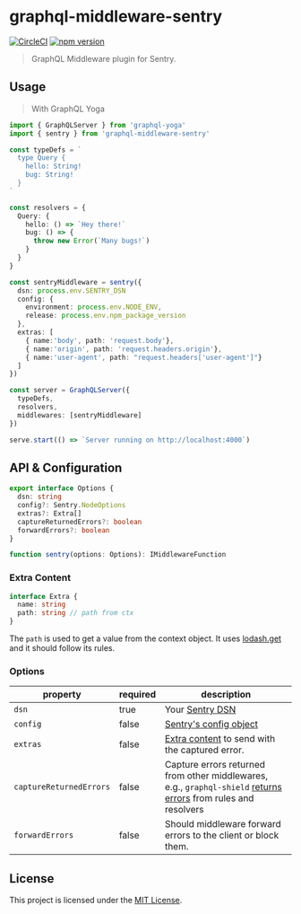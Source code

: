 # graphql-middleware-sentry

[![CircleCI](https://circleci.com/gh/maticzav/graphql-middleware-sentry.svg?style=shield)](https://circleci.com/gh/maticzav/graphql-middleware-sentry)
[![npm version](https://badge.fury.io/js/graphql-middleware-sentry.svg)](https://badge.fury.io/js/graphql-middleware-sentry)

> GraphQL Middleware plugin for Sentry.

## Usage

> With GraphQL Yoga

```ts
import { GraphQLServer } from 'graphql-yoga'
import { sentry } from 'graphql-middleware-sentry'

const typeDefs = `
  type Query {
    hello: String!
    bug: String!
  }
`

const resolvers = {
  Query: {
    hello: () => `Hey there!`
    bug: () => {
      throw new Error(`Many bugs!`)
    }
  }
}

const sentryMiddleware = sentry({
  dsn: process.env.SENTRY_DSN
  config: {
    environment: process.env.NODE_ENV,
    release: process.env.npm_package_version
  },
  extras: [
    { name:'body', path: 'request.body'},
    { name:'origin', path: 'request.headers.origin'},
    { name:'user-agent', path: "request.headers['user-agent']"}
  ]
})

const server = GraphQLServer({
  typeDefs,
  resolvers,
  middlewares: [sentryMiddleware]
})

serve.start(() => `Server running on http://localhost:4000`)
```

## API & Configuration

```ts
export interface Options {
  dsn: string
  config?: Sentry.NodeOptions
  extras?: Extra[]
  captureReturnedErrors?: boolean
  forwardErrors?: boolean
}

function sentry(options: Options): IMiddlewareFunction
```

### Extra Content

```ts
interface Extra {
  name: string
  path: string // path from ctx
}
```

The `path` is used to get a value from the context object. It uses [lodash.get](https://lodash.com/docs/4.17.11#get) and it should follow its rules.

### Options

| property                | required | description                                                                                                                                                                |
| ----------------------- | -------- | -------------------------------------------------------------------------------------------------------------------------------------------------------------------------- |
| `dsn`                   | true     | Your [Sentry DSN](https://docs.sentry.io/error-reporting/quickstart/?platform=node#configure-the-sdk)                                                                      |
| `config`                | false    | [Sentry's config object](https://docs.sentry.io/error-reporting/configuration/?platform=node)                                                                              |
| `extras`                | false    | [Extra content](https://docs.sentry.io/enriching-error-data/context/?platform=node#extra-context) to send with the captured error.                                         |
| `captureReturnedErrors` | false    | Capture errors returned from other middlewares, e.g., `graphql-shield` [returns errors](https://github.com/maticzav/graphql-shield#custom-errors) from rules and resolvers |
| `forwardErrors`         | false    | Should middleware forward errors to the client or block them.                                                                                                              |

## License

This project is licensed under the [MIT License](LICENSE.md).
